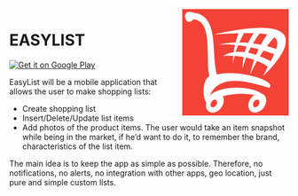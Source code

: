 [google_play_button]: https://play.google.com/intl/en_us/badges/images/badge_new.png
[google_play]: https://play.google.com/store/apps/details?id=net.tzaz.easylist

<img align="right" src="images/easylist-192-192.png" alt="">

# EASYLIST 

[![Get it on Google Play][google_play_button]][google_play]

EasyList will be a mobile application that allows the user to make shopping lists:
- Create shopping list
- Insert/Delete/Update list items
- Add photos of the product items. The user would take an item snapshot while being in the market, if he’d want to do it, to remember the brand, characteristics of the list item.

The main idea is to keep the app as simple as possible. Therefore, no notifications, no alerts, no integration with other apps, geo location, just pure and simple custom lists.
